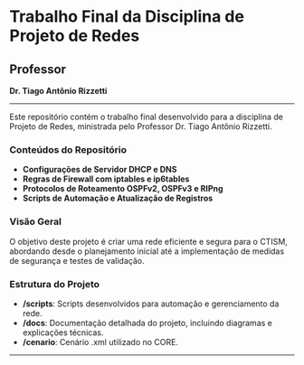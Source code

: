 # Trabalho Final da Disciplina de Projeto de Redes

## Professor
**Dr. Tiago Antônio Rizzetti**

---

Este repositório contém o trabalho final desenvolvido para a disciplina de Projeto de Redes, ministrada pelo Professor Dr. Tiago Antônio Rizzetti.

### Conteúdos do Repositório
- **Configurações de Servidor DHCP e DNS**
- **Regras de Firewall com iptables e ip6tables**
- **Protocolos de Roteamento OSPFv2, OSPFv3 e RIPng**
- **Scripts de Automação e Atualização de Registros**

### Visão Geral
O objetivo deste projeto é criar uma rede eficiente e segura para o CTISM, abordando desde o planejamento inicial até a implementação de medidas de segurança e testes de validação.

### Estrutura do Projeto
- **/scripts**: Scripts desenvolvidos para automação e gerenciamento da rede.
- **/docs**: Documentação detalhada do projeto, incluindo diagramas e explicações técnicas.
- **/cenario**: Cenário .xml utilizado no CORE.

---
